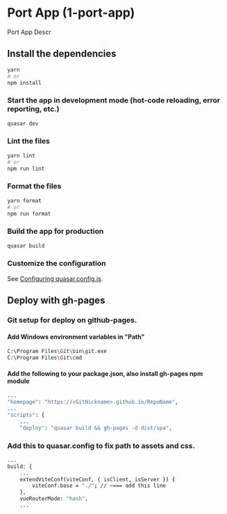 # Port App (1-port-app)

Port App Descr

## Install the dependencies

```bash
yarn
# or
npm install
```

### Start the app in development mode (hot-code reloading, error reporting, etc.)

```bash
quasar dev
```

### Lint the files

```bash
yarn lint
# or
npm run lint
```

### Format the files

```bash
yarn format
# or
npm run format
```

### Build the app for production

```bash
quasar build
```

### Customize the configuration

See [Configuring quasar.config.js](https://v2.quasar.dev/quasar-cli-vite/quasar-config-js).

## Deploy with gh-pages

### Git setup for deploy on github-pages.

#### Add Windows environment variables in "Path"

```bash
C:\Program Files\Git\bin\git.exe
C:\Program Files\Git\cmd
```

#### Add the following to your package.json, also install gh-pages npm module

```bash
...
"homepage": "https://<GitNickname>.github.io/RepoName",
...
"scripts": {
    ...
    "deploy": "quasar build && gh-pages -d dist/spa",
```

### Add this to quasar.config to fix path to assets and css.

```bash
...
build: {
    ...
    extendViteConf(viteConf, { isClient, isServer }) {
        viteConf.base = "./"; // <=== add this line
    },
    vueRouterMode: "hash",
    ...
```

